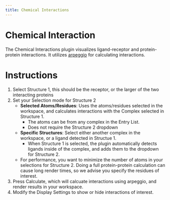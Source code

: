 ```yaml
---
title: Chemical Interactions
---
```


# Chemical Interaction

The Chemical Interactions plugin visualizes ligand-receptor and protein-protein interactions. It utilizes [arpeggio](https://github.com/PDBeurope/arpeggio) for calculating interactions.


# Instructions

<vimg src="plugins-page/chem_interactions_menu_labeled.png" />

1. Select Structure 1, this should be the receptor, or the larger of the two interacting proteins
2. Set your Selection mode for Structure 2
    - **Selected Atoms/Residues**: Uses the atoms/residues selected in the workspace, and calculates interactions with the Complex selected in Structure 1.
        - The atoms can be from any complex in the Entry List.
        - Does not require the Structure 2 dropdown
    - **Specific Structures**: Select either another complex in the workspace, or a ligand detected in Structue 1.
        - When Structure 1 is selected, the plugin automatically detects ligands inside of the complex, and adds them to the dropdown for Structure 2.
    - For performance, you want to minimize the number of atoms in your selections for Structure 2. Doing a full protein-protein calculation can cause long render times, so we advise you specify the residues of interest.
3. Press Calculate, which will calcuate interactions using arpeggio, and render results in your workspace.
4. Modify the Display Settings to show or hide interactions of interest.

